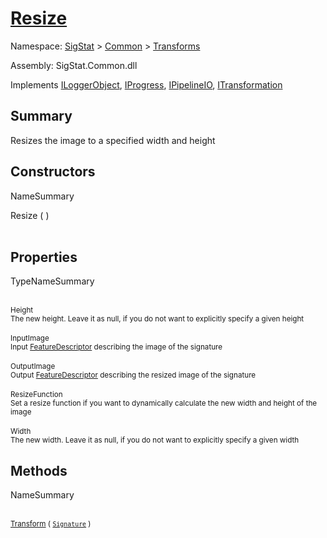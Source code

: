 # [Resize](./Resize.md)

Namespace: [SigStat]() > [Common](./../README.md) > [Transforms](./README.md)

Assembly: SigStat.Common.dll

Implements [ILoggerObject](./../ILoggerObject.md), [IProgress](./../Helpers/IProgress.md), [IPipelineIO](./../Pipeline/IPipelineIO.md), [ITransformation](./../ITransformation.md)

## Summary
Resizes the image to a specified width and height

## Constructors

NameSummary

Resize (  )<br><sub></sub><br>


## Properties

TypeNameSummary

<br><sub>Height</sub><br><sub>The new height. Leave it as null, if you do not want to explicitly specify a given height</sub><br>
<br><sub>InputImage</sub><br><sub>Input [FeatureDescriptor](https://github.com/hargitomi97/sigstat/blob/master/docs/md/SigStat/Common/FeatureDescriptor.md) describing the image of the signature</sub><br>
<br><sub>OutputImage</sub><br><sub>Output [FeatureDescriptor](https://github.com/hargitomi97/sigstat/blob/master/docs/md/SigStat/Common/FeatureDescriptor.md) describing the resized image of the signature</sub><br>
<br><sub>ResizeFunction</sub><br><sub>Set a resize function if you want to dynamically calculate the new width and height of the image</sub><br>
<br><sub>Width</sub><br><sub>The new width. Leave it as null, if you do not want to explicitly specify a given width</sub><br>


## Methods

NameSummary

<br><sub>[Transform](./Methods/Resize-100663714.md) ( [`Signature`](./../Signature.md) )</sub><br><sub></sub><br>


